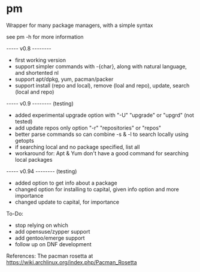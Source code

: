 pm
==

Wrapper for many package managers, with a simple syntax 

see pm -h for more information


----- v0.8 --------
- first working version
- support simpler commands with -{char}, along with natural language, and shortented nl
- support apt/dpkg, yum, pacman/packer
- support install (repo and local), remove (loal and repo), update, search (local and repo)

----- v0.9 -------- (testing) 
- added experimental upgrade option with "-U" "upgrade" or "upgrd" (not tested)
- add update repos only option "-r" "repositories" or "repos"
- better parse commands so can combine -s & -l to search locally using getopts
- if searching local and no package specified, list all
- workaround for: Apt & Yum don't have a good command for searching local packages

----- v0.94 -------- (testing) 
- added option to get info about a package
- changed option for installing to capital, given info option and more importance 
- changed update to capital, for importance


To-Do:
- stop relying on which
- add opensuse/zypper support
- add gentoo/emerge support
- follow up on DNF development


References: The pacman rosetta at https://wiki.archlinux.org/index.php/Pacman_Rosetta

